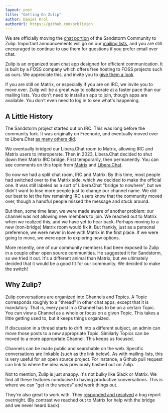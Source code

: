 ```yaml
---
layout: post
title: "Getting On Zulip"
author: Daniel Krol
authorUrl: https://github.com/orblivion
---
```


We are officially moving the [chat portion](https://sandstorm.zulipchat.com) of the Sandstorm Community to Zulip. Important announcements will go on our [mailing lists](https://groups.io/g/sandstorm-user-group), and you are still encouraged to continue to use them for questions if you prefer email over chat.

Zulip is an organized team chat app designed for efficient communication. It is built by a FOSS company which offers free hosting to FOSS projects such as ours. We appreciate this, and invite you to [give them a look](https://zulip.com/).

If you are still on Matrix, or especially if you are on IRC, we invite you to move over. Zulip will be a great way to collaborate at a faster pace than our mailing lists. You don't need to install an app to join, though apps are available. You don't even need to log in to see what's happening.

A Little History
----------------

The Sandstorm project started out on IRC. This was long before the community fork. It was originally on Freenode, and eventually moved over to Libera.Chat [as many others did](https://en.wikipedia.org/wiki/Libera_Chat).

We eventually bridged our Libera.Chat room to Matrix, allowing IRC and Matrix users to interoperate. Then in 2023, Libera.Chat decided to shut down their Matrix IRC bridge. First temporarily, then permanently. You can see comments on this topic from [Matrix](https://matrix.org/blog/2024/07/deportalling-libera-chat/) and [Libera.Chat](https://libera.chat/news/matrix-bridge-disabled-retrospective).

So now we had a split chat room, IRC and Matrix. By this time, most people had switched over to the Matrix side, which we decided to make the official one. It was still labeled as a sort of Libera.Chat "bridge to nowhere", but we didn't want to lose more people just to change our channel name. We did our best to let the few remaining IRC users know that the community moved over, though a handful people missed the message and stuck around.

But then, some time later, we were made aware of another problem: our channel was not allowing new members to join. We reached out to Matrix when we realized this, and we have yet to hear back. Perhaps moving to a new (non-bridge) Matrix room would fix it. But frankly, just as a personal preference, we were never in love with Matrix in the first place. If we were going to move, we were open to exploring new options.

More recently, one of our community members had been exposed to Zulip in a couple other open source communities. He suggested it for Sandstorm, so we tried it out. It's a different animal than Matrix, but we ultimately decided that it would be a good fit for our community. We decided to make the switch!

Why Zulip?
----------

Zulip conversations are organized into Channels and Topics. A Topic corresponds roughly to a "thread" in other chat apps, except that it is mandatory. That is, every post in a Channel has to be on a certain Topic. You can view a Channel as a whole or focus on a given Topic. This takes a little getting used to, but it keeps things organized.

If discussion in a thread starts to drift into a different subject, an admin can move those posts to a new appropriate Topic. Similarly Topics can be moved to a more appropriate Channel. This keeps us focused.

Channels can be made public and searchable on the web. Specific conversations are linkable (such as the link below). As with mailing lists, this is very useful for an open source project. For instance, a Github pull request can link to where the idea was previously hashed out on Zulip.

Not to mention, Zulip is just snappy. It's not bulky like Slack or Matrix. We find all these features conducive to having productive conversations. This is where we can "get in the weeds" and work things out.

They're also great to work with. They [responded and resolved](https://chat.zulip.org/#narrow/channel/387-zulip-cloud/topic/Turning.20off.20.22Invitations.20are.20required.2E.2E.2E.22.20on.20Standard.20plan) a bug report overnight. (By contrast we reached out to Matrix for help with the bridge and we never heard back).
